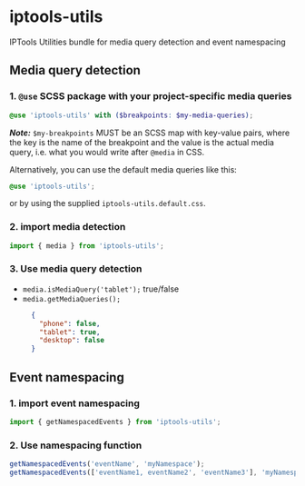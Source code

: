 # iptools-utils

IPTools Utilities bundle for media query detection and event namespacing

## Media query detection

### 1. `@use` SCSS package with your project-specific media queries
```scss
@use 'iptools-utils' with ($breakpoints: $my-media-queries);
```
***Note:*** `$my-breakpoints` MUST be an SCSS map with key-value pairs, where the key is the name of the breakpoint and the value is the actual media query, i.e. what you would write after `@media` in CSS.

Alternatively, you can use the default media queries like this:
```scss
@use 'iptools-utils';
```
or by using the supplied `iptools-utils.default.css`.

### 2. import media detection
```javascript
import { media } from 'iptools-utils';
```

### 3. Use media query detection
* `media.isMediaQuery('tablet');` true/false
* `media.getMediaQueries();`
  ```json
    {
      "phone": false,
      "tablet": true,
      "desktop": false
    }
    ```
  
## Event namespacing

### 1. import event namespacing
```javascript
import { getNamespacedEvents } from 'iptools-utils';
```

### 2. Use namespacing function
```javascript
getNamespacedEvents('eventName', 'myNamespace');
getNamespacedEvents(['eventName1, eventName2', 'eventName3'], 'myNamespace');
```
